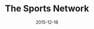 ---
layout: site
title: "The Sports Network"
date: 2015-12-18
categories: [sports]
version: 1.3.5
major: 1
minor: 3
patch: 5
slug: tsn
link: http://www.tsn.ca/
permalink: /sites/:slug
---